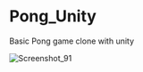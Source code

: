 # Pong_Unity
Basic Pong game clone with unity

![Screenshot_91](https://github.com/user-attachments/assets/67465ea0-5e91-47ca-8903-65fcb6468b57)
